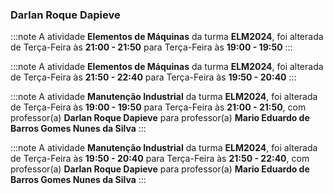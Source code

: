 ### Darlan Roque Dapieve


:::note
A atividade **Elementos de Máquinas** da turma **ELM2024**, foi alterada de Terça-Feira às **21:00 - 21:50** para Terça-Feira às **19:00 - 19:50**
:::
        


:::note
A atividade **Elementos de Máquinas** da turma **ELM2024**, foi alterada de Terça-Feira às **21:50 - 22:40** para Terça-Feira às **19:50 - 20:40**
:::
        


:::note
A atividade **Manutenção Industrial** da turma **ELM2024**, foi alterada de Terça-Feira às **19:00 - 19:50** para Terça-Feira às **21:00 - 21:50**, com professor(a) **Darlan Roque Dapieve** para professor(a) **Mario Eduardo de Barros Gomes Nunes da Silva**
:::
        


:::note
A atividade **Manutenção Industrial** da turma **ELM2024**, foi alterada de Terça-Feira às **19:50 - 20:40** para Terça-Feira às **21:50 - 22:40**, com professor(a) **Darlan Roque Dapieve** para professor(a) **Mario Eduardo de Barros Gomes Nunes da Silva**
:::
        

